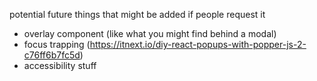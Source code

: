 potential future things that might be added if people request it
  - overlay component (like what you might find behind a modal)
  - focus trapping (https://itnext.io/diy-react-popups-with-popper-js-2-c76ff6b7fc5d)
  - accessibility stuff